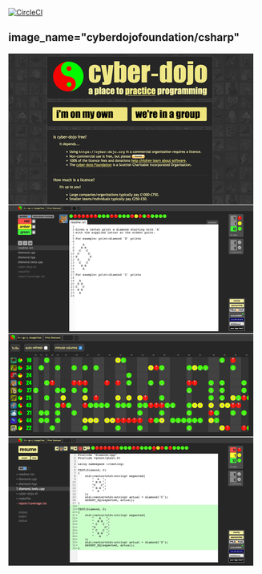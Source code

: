 [![CircleCI](https://circleci.com/gh/cyber-dojo-languages/csharp.svg?style=svg)](https://circleci.com/gh/cyber-dojo-languages/csharp)

## image_name="cyberdojofoundation/csharp"

![cyber-dojo.org home page](https://github.com/cyber-dojo/cyber-dojo/blob/master/shared/home_page_snapshot.png)